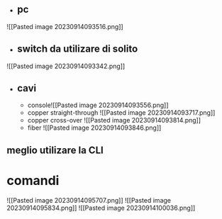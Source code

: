 - ## pc 
![[Pasted image 20230914093516.png]]
- ## switch da utilizare di solito
![[Pasted image 20230914093342.png]]
- ## cavi 
	- console![[Pasted image 20230914093556.png]]
	- copper straight-through ![[Pasted image 20230914093717.png]]
	- copper cross-over ![[Pasted image 20230914093814.png]]
	- fiber ![[Pasted image 20230914093846.png]]

## meglio utilizare la CLI

# comandi
![[Pasted image 20230914095707.png]]
![[Pasted image 20230914095834.png]]
![[Pasted image 20230914100036.png]]
